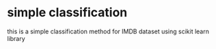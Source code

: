 # simple classification

this is a simple classification method for IMDB dataset
using scikit learn library